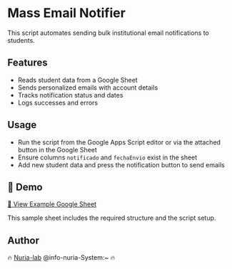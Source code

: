 # Mass Email Notifier 

This script automates sending bulk institutional email notifications to students.

## Features
- Reads student data from a Google Sheet
- Sends personalized emails with account details
- Tracks notification status and dates
- Logs successes and errors

## Usage
- Run the script from the Google Apps Script editor or via the attached button in the Google Sheet
- Ensure columns `notificado` and `fechaEnvio` exist in the sheet
- Add new student data and press the notification button to send emails

## 🧪 Demo

[📄 View Example Google Sheet](https://docs.google.com/spreadsheets/d/ID_DEL_DOCUMENTO_AQUI)

This sample sheet includes the required structure and the script setup.

## Author
🔥 [Nuria-lab](https://github.com/Nuria-lab) @info-nuria-System:~ 🔥
